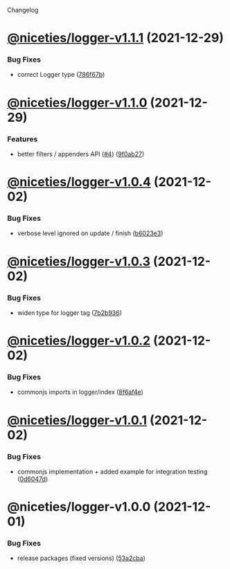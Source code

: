 Changelog

# [@niceties/logger-v1.1.1](https://github.com/kshutkin/niceties/compare/@niceties/logger-v1.1.0...@niceties/logger-v1.1.1) (2021-12-29)


### Bug Fixes

* correct Logger type ([786f67b](https://github.com/kshutkin/niceties/commit/786f67b18ea6423b07b024f98b2290eeb3a3564b))

# [@niceties/logger-v1.1.0](https://github.com/kshutkin/niceties/compare/@niceties/logger-v1.0.4...@niceties/logger-v1.1.0) (2021-12-29)


### Features

* better filters / appenders API ([#4](https://github.com/kshutkin/niceties/issues/4)) ([9f0ab27](https://github.com/kshutkin/niceties/commit/9f0ab2747056ff78aec52c0f6355eb386d130223))

# [@niceties/logger-v1.0.4](https://github.com/kshutkin/niceties/compare/@niceties/logger-v1.0.3...@niceties/logger-v1.0.4) (2021-12-02)


### Bug Fixes

* verbose level ignored on update / finish ([b6023e3](https://github.com/kshutkin/niceties/commit/b6023e39ad2290f27343baba4c5a979aff5e705a))

# [@niceties/logger-v1.0.3](https://github.com/kshutkin/niceties/compare/@niceties/logger-v1.0.2...@niceties/logger-v1.0.3) (2021-12-02)


### Bug Fixes

* widen type for logger tag ([7b2b936](https://github.com/kshutkin/niceties/commit/7b2b936b3ed84f3a485023db5f9c3cf559fdf50b))

# [@niceties/logger-v1.0.2](https://github.com/kshutkin/niceties/compare/@niceties/logger-v1.0.1...@niceties/logger-v1.0.2) (2021-12-02)


### Bug Fixes

* commonjs imports in logger/index ([8f6af4e](https://github.com/kshutkin/niceties/commit/8f6af4e9e8351bf90a1c5cdcb076e72ad0d186c5))

# [@niceties/logger-v1.0.1](https://github.com/kshutkin/niceties/compare/@niceties/logger-v1.0.0...@niceties/logger-v1.0.1) (2021-12-02)


### Bug Fixes

* commonjs implementation + added example for integration testing ([0d6047d](https://github.com/kshutkin/niceties/commit/0d6047d3fa5bba75469a69124533df4a5d287048))

# @niceties/logger-v1.0.0 (2021-12-01)


### Bug Fixes

* release packages (fixed versions) ([53a2cba](https://github.com/kshutkin/niceties/commit/53a2cbaedda6fad5f6f3e3484c2f7020b82b81b6))
